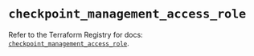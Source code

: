 # `checkpoint_management_access_role`

Refer to the Terraform Registry for docs: [`checkpoint_management_access_role`](https://registry.terraform.io/providers/checkpointsw/checkpoint/2.11.0/docs/resources/management_access_role).
